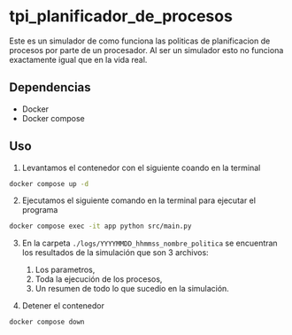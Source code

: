 # tpi_planificador_de_procesos

Este es un simulador de como funciona las politicas de planificacion de procesos por parte de un procesador. Al ser un simulador esto no funciona exactamente igual que en la vida real.

## Dependencias

- Docker
- Docker compose

## Uso

1. Levantamos el contenedor con el siguiente coando en la terminal

```bash
docker compose up -d
```

2. Ejecutamos el siguiente comando en la terminal para ejecutar el programa

```bash
docker compose exec -it app python src/main.py
```

3. En la carpeta `./logs/YYYYMMDD_hhmmss_nombre_politica` se encuentran los resultados de la simulación que son 3 archivos:
    1. Los parametros,
    2. Toda la ejecución de los procesos,
    3. Un resumen de todo lo que sucedio en la simulación.

4. Detener el contenedor

```bash
docker compose down
```